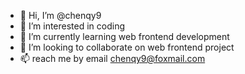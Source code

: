 - 👋 Hi, I’m @chenqy9
- 👀 I’m interested in coding
- 🌱 I’m currently learning web frontend development
- 💞️ I’m looking to collaborate on web frontend project
- 📫 reach me by email chenqy9@foxmail.com

<!---
chenqy9/chenqy9 is a ✨ special ✨ repository because its `README.md` (this file) appears on your GitHub profile.
You can click the Preview link to take a look at your changes.
--->
